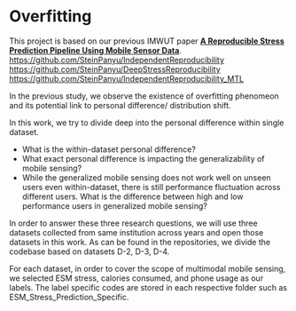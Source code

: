 # Overfitting
This project is based on our previous IMWUT paper [**A Reproducible Stress Prediction Pipeline Using Mobile Sensor Data**](https://dl.acm.org/doi/abs/10.1145/3678578).
https://github.com/SteinPanyu/IndependentReproducibility
https://github.com/SteinPanyu/DeepStressReproducibility
https://github.com/SteinPanyu/IndependentReproducibility_MTL

In the previous study, we observe the existence of overfitting phenomeon and its potential link to personal difference/ distribution shift.

In this work, we try to divide deep into the personal difference within single dataset. 

- What is the within-dataset personal difference?
- What exact personal difference is impacting the generalizability of mobile sensing?
- While the generalized mobile sensing does not work well on unseen users even within-dataset, there is still performance fluctuation across different users. What is the difference between high and low performance users in generalized mobile sensing?

In order to answer these three research questions, we will use three datasets collected from same institution across years and open those datasets in this work. As can be found in the repositories, we divide the codebase based on datasets D-2, D-3, D-4. 

For each dataset, in order to cover the scope of multimodal mobile sensing, we selected ESM stress, calories consumed, and phone usage as our labels. The label specific codes are stored in each respective folder such as ESM_Stress_Prediction_Specific.
